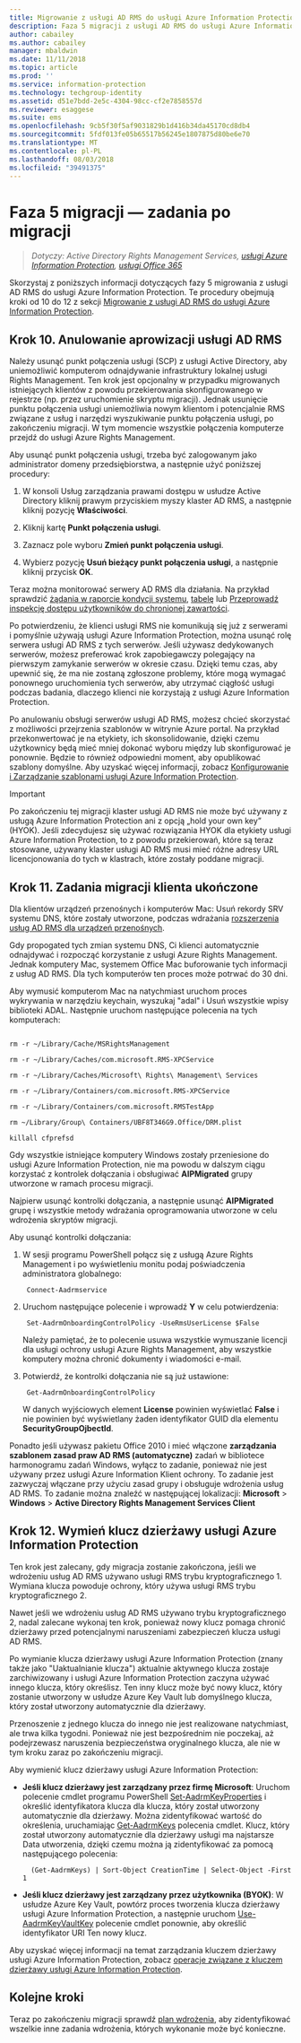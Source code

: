 ```yaml
---
title: Migrowanie z usługi AD RMS do usługi Azure Information Protection — faza 5
description: Faza 5 migracji z usługi AD RMS do usługi Azure Information Protection, obejmująca kroki od 10 do 12 z sekcji Migrowanie z usługi AD RMS do usługi Azure Information Protection.
author: cabailey
ms.author: cabailey
manager: mbaldwin
ms.date: 11/11/2018
ms.topic: article
ms.prod: ''
ms.service: information-protection
ms.technology: techgroup-identity
ms.assetid: d51e7bdd-2e5c-4304-98cc-cf2e7858557d
ms.reviewer: esaggese
ms.suite: ems
ms.openlocfilehash: 9cb5f30f5af9031829b1d416b34da45170cd8db4
ms.sourcegitcommit: 5fdf013fe05b65517b56245e1807875d80be6e70
ms.translationtype: MT
ms.contentlocale: pl-PL
ms.lasthandoff: 08/03/2018
ms.locfileid: "39491375"
---
```

# <a name="migration-phase-5---post-migration-tasks"></a>Faza 5 migracji — zadania po migracji

>*Dotyczy: Active Directory Rights Management Services, [usługi Azure Information Protection](https://azure.microsoft.com/pricing/details/information-protection), [usługi Office 365](http://download.microsoft.com/download/E/C/F/ECF42E71-4EC0-48FF-AA00-577AC14D5B5C/Azure_Information_Protection_licensing_datasheet_EN-US.pdf)*


Skorzystaj z poniższych informacji dotyczących fazy 5 migrowania z usługi AD RMS do usługi Azure Information Protection. Te procedury obejmują kroki od 10 do 12 z sekcji [Migrowanie z usługi AD RMS do usługi Azure Information Protection](migrate-from-ad-rms-to-azure-rms.md).

## <a name="step-10-deprovision-ad-rms"></a>Krok 10. Anulowanie aprowizacji usługi AD RMS

Należy usunąć punkt połączenia usługi (SCP) z usługi Active Directory, aby uniemożliwić komputerom odnajdywanie infrastruktury lokalnej usługi Rights Management. Ten krok jest opcjonalny w przypadku migrowanych istniejących klientów z powodu przekierowania skonfigurowanego w rejestrze (np. przez uruchomienie skryptu migracji). Jednak usunięcie punktu połączenia usługi uniemożliwia nowym klientom i potencjalnie RMS związane z usług i narzędzi wyszukiwanie punktu połączenia usługi, po zakończeniu migracji. W tym momencie wszystkie połączenia komputerze przejdź do usługi Azure Rights Management. 

Aby usunąć punkt połączenia usługi, trzeba być zalogowanym jako administrator domeny przedsiębiorstwa, a następnie użyć poniższej procedury:

1. W konsoli Usług zarządzania prawami dostępu w usłudze Active Directory kliknij prawym przyciskiem myszy klaster AD RMS, a następnie kliknij pozycję **Właściwości**.

2. Kliknij kartę **Punkt połączenia usługi**.

3. Zaznacz pole wyboru **Zmień punkt połączenia usługi**.

4. Wybierz pozycję **Usuń bieżący punkt połączenia usługi**, a następnie kliknij przycisk **OK**.

Teraz można monitorować serwery AD RMS dla działania. Na przykład sprawdzić [żądania w raporcie kondycji systemu](https://technet.microsoft.com/library/ee221012%28v=ws.10%29.aspx), [tabelę](http://technet.microsoft.com/library/dd772686%28v=ws.10%29.aspx) lub [Przeprowadź inspekcję dostępu użytkowników do chronionej zawartości](http://social.technet.microsoft.com/wiki/contents/articles/3440.ad-rms-frequently-asked-questions-faq.aspx). 

Po potwierdzeniu, że klienci usługi RMS nie komunikują się już z serwerami i pomyślnie używają usługi Azure Information Protection, można usunąć rolę serwera usługi AD RMS z tych serwerów. Jeśli używasz dedykowanych serwerów, możesz preferować krok zapobiegawczy polegający na pierwszym zamykanie serwerów w okresie czasu. Dzięki temu czas, aby upewnić się, że ma nie zostaną zgłoszone problemy, które mogą wymagać ponownego uruchomienia tych serwerów, aby utrzymać ciągłość usługi podczas badania, dlaczego klienci nie korzystają z usługi Azure Information Protection.

Po anulowaniu obsługi serwerów usługi AD RMS, możesz chcieć skorzystać z możliwości przejrzenia szablonów w witrynie Azure portal. Na przykład przekonwertować je na etykiety, ich skonsolidowanie, dzięki czemu użytkownicy będą mieć mniej dokonać wyboru między lub skonfigurować je ponownie. Będzie to również odpowiedni moment, aby opublikować szablony domyślne. Aby uzyskać więcej informacji, zobacz [Konfigurowanie i Zarządzanie szablonami usługi Azure Information Protection](./configure-policy-templates.md).

>[!IMPORTANT]
> Po zakończeniu tej migracji klaster usługi AD RMS nie może być używany z usługą Azure Information Protection ani z opcją „hold your own key” (HYOK). Jeśli zdecydujesz się używać rozwiązania HYOK dla etykiety usługi Azure Information Protection, to z powodu przekierowań, które są teraz stosowane, używany klaster usługi AD RMS musi mieć różne adresy URL licencjonowania do tych w klastrach, które zostały poddane migracji.

## <a name="step-11-complete-client-migration-tasks"></a>Krok 11. Zadania migracji klienta ukończone

Dla klientów urządzeń przenośnych i komputerów Mac: Usuń rekordy SRV systemu DNS, które zostały utworzone, podczas wdrażania [rozszerzenia usług AD RMS dla urządzeń przenośnych](http://technet.microsoft.com/library/dn673574.aspx).

Gdy propogated tych zmian systemu DNS, Ci klienci automatycznie odnajdywać i rozpocząć korzystanie z usługi Azure Rights Management. Jednak komputery Mac, systemem Office Mac buforowanie tych informacji z usług AD RMS. Dla tych komputerów ten proces może potrwać do 30 dni. 

Aby wymusić komputerom Mac na natychmiast uruchom proces wykrywania w narzędziu keychain, wyszukaj "adal" i Usuń wszystkie wpisy biblioteki ADAL. Następnie uruchom następujące polecenia na tych komputerach:

````

rm -r ~/Library/Cache/MSRightsManagement

rm -r ~/Library/Caches/com.microsoft.RMS-XPCService

rm -r ~/Library/Caches/Microsoft\ Rights\ Management\ Services

rm -r ~/Library/Containers/com.microsoft.RMS-XPCService

rm -r ~/Library/Containers/com.microsoft.RMSTestApp

rm ~/Library/Group\ Containers/UBF8T346G9.Office/DRM.plist

killall cfprefsd

````

Gdy wszystkie istniejące komputery Windows zostały przeniesione do usługi Azure Information Protection, nie ma powodu w dalszym ciągu korzystać z kontrolek dołączania i obsługiwać **AIPMigrated** grupy utworzone w ramach procesu migracji. 

Najpierw usunąć kontrolki dołączania, a następnie usunąć **AIPMigrated** grupę i wszystkie metody wdrażania oprogramowania utworzone w celu wdrożenia skryptów migracji.

Aby usunąć kontrolki dołączania:

1. W sesji programu PowerShell połącz się z usługą Azure Rights Management i po wyświetleniu monitu podaj poświadczenia administratora globalnego:

        Connect-Aadrmservice

2. Uruchom następujące polecenie i wprowadź **Y** w celu potwierdzenia:

        Set-AadrmOnboardingControlPolicy -UseRmsUserLicense $False
    
    Należy pamiętać, że to polecenie usuwa wszystkie wymuszanie licencji dla usługi ochrony usługi Azure Rights Management, aby wszystkie komputery można chronić dokumenty i wiadomości e-mail.

3. Potwierdź, że kontrolki dołączania nie są już ustawione:

        Get-AadrmOnboardingControlPolicy

    W danych wyjściowych element **License** powinien wyświetlać **False** i nie powinien być wyświetlany żaden identyfikator GUID dla elementu **SecurityGroupOjbectId**.

Ponadto jeśli używasz pakietu Office 2010 i mieć włączone **zarządzania szablonem zasad praw AD RMS (automatyczne)** zadań w bibliotece harmonogramu zadań Windows, wyłącz to zadanie, ponieważ nie jest używany przez usługi Azure Information Klient ochrony. To zadanie jest zazwyczaj włączane przy użyciu zasad grupy i obsługuje wdrożenia usług AD RMS. To zadanie można znaleźć w następującej lokalizacji: **Microsoft** > **Windows** > **Active Directory Rights Management Services Client**

## <a name="step-12-rekey-your-azure-information-protection-tenant-key"></a>Krok 12. Wymień klucz dzierżawy usługi Azure Information Protection

Ten krok jest zalecany, gdy migracja zostanie zakończona, jeśli we wdrożeniu usług AD RMS używano usługi RMS trybu kryptograficznego 1. Wymiana klucza powoduje ochrony, który używa usługi RMS trybu kryptograficznego 2. 

Nawet jeśli we wdrożeniu usług AD RMS używano trybu kryptograficznego 2, nadal zalecane wykonaj ten krok, ponieważ nowy klucz pomaga chronić dzierżawy przed potencjalnymi naruszeniami zabezpieczeń klucza usługi AD RMS.

Po wymianie klucza dzierżawy usługi Azure Information Protection (znany także jako "Uaktualnianie klucza") aktualnie aktywnego klucza zostaje zarchiwizowany i usługi Azure Information Protection zaczyna używać innego klucza, który określisz. Ten inny klucz może być nowy klucz, który zostanie utworzony w usłudze Azure Key Vault lub domyślnego klucza, który został utworzony automatycznie dla dzierżawy.

Przenoszenie z jednego klucza do innego nie jest realizowane natychmiast, ale trwa kilka tygodni. Ponieważ nie jest bezpośrednim nie poczekaj, aż podejrzewasz naruszenia bezpieczeństwa oryginalnego klucza, ale nie w tym kroku zaraz po zakończeniu migracji.

Aby wymienić klucz dzierżawy usługi Azure Information Protection:

- **Jeśli klucz dzierżawy jest zarządzany przez firmę Microsoft**: Uruchom polecenie cmdlet programu PowerShell [Set-AadrmKeyProperties](/powershell/module/aadrm/set-aadrmkeyproperties) i określić identyfikatora klucza dla klucza, który został utworzony automatycznie dla dzierżawy. Można zidentyfikować wartość do określenia, uruchamiając [Get-AadrmKeys](/powershell/module/aadrm/get-aadrmkeys) polecenia cmdlet. Klucz, który został utworzony automatycznie dla dzierżawy usługi ma najstarsze Data utworzenia, dzięki czemu można ją zidentyfikować za pomocą następującego polecenia:
    
        (Get-AadrmKeys) | Sort-Object CreationTime | Select-Object -First 1

- **Jeśli klucz dzierżawy jest zarządzany przez użytkownika (BYOK)**: W usłudze Azure Key Vault, powtórz proces tworzenia klucza dzierżawy usługi Azure Information Protection, a następnie uruchom [Use-AadrmKeyVaultKey](/powershell/aadrm/vlatest/use-aadrmkeyvaultkey) polecenie cmdlet ponownie, aby określić identyfikator URI Ten nowy klucz. 

Aby uzyskać więcej informacji na temat zarządzania kluczem dzierżawy usługi Azure Information Protection, zobacz [operacje związane z kluczem dzierżawy usługi Azure Information Protection](./operations-tenant-key.md).


## <a name="next-steps"></a>Kolejne kroki

Teraz po zakończeniu migracji sprawdź [plan wdrożenia](deployment-roadmap.md), aby zidentyfikować wszelkie inne zadania wdrożenia, których wykonanie może być konieczne.

